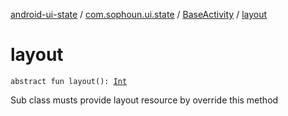 [android-ui-state](../../index.md) / [com.sophoun.ui.state](../index.md) / [BaseActivity](index.md) / [layout](./layout.md)

# layout

`abstract fun layout(): `[`Int`](https://kotlinlang.org/api/latest/jvm/stdlib/kotlin/-int/index.html)

Sub class musts provide layout resource
by override this method

